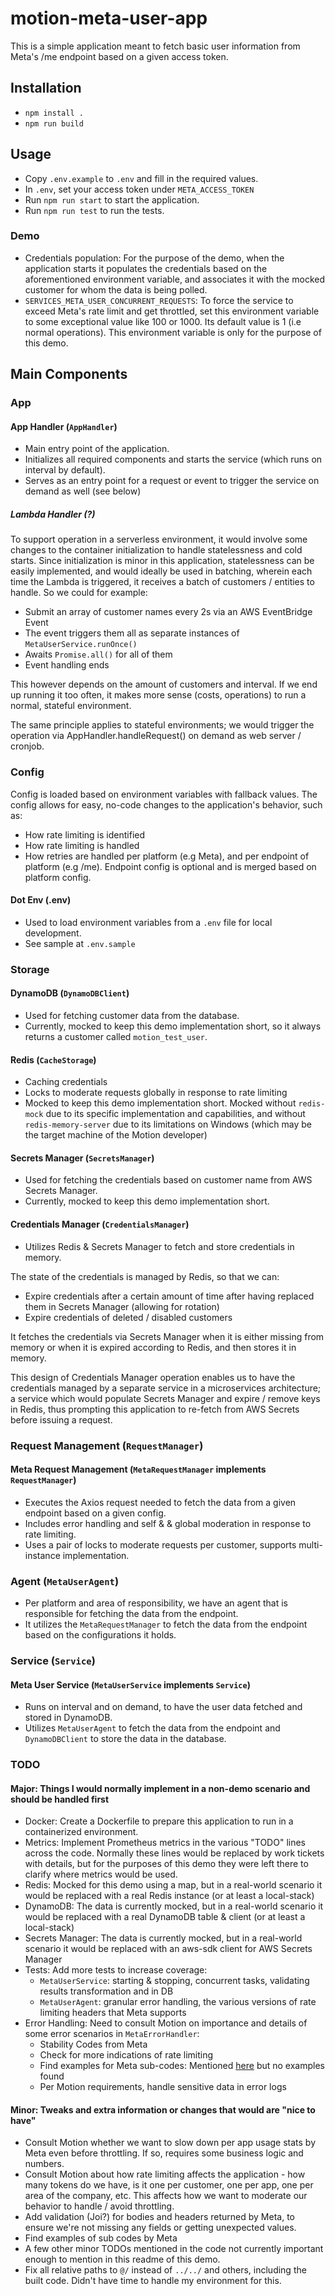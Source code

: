 # motion-meta-user-app

This is a simple application meant to fetch basic user information from Meta's /me endpoint based on a given access token.

## Installation

- `npm install .`
- `npm run build`

## Usage
- Copy `.env.example` to `.env` and fill in the required values.
- In `.env`, set your access token under `META_ACCESS_TOKEN`
- Run `npm run start` to start the application.
- Run `npm run test` to run the tests.

### Demo
- Credentials population: For the purpose of the demo, when the application starts it populates the credentials based on the aforementioned environment variable, and associates it with the mocked customer for whom the data is being polled.
- `SERVICES_META_USER_CONCURRENT_REQUESTS`: To force the service to exceed Meta's rate limit and get throttled, set this environment variable to some exceptional value like 100 or 1000. Its default value is 1 (i.e normal operations). This environment variable is only for the purpose of this demo.


## Main Components
### App
#### App Handler (`AppHandler`)
- Main entry point of the application. 
- Initializes all required components and starts the service (which runs on interval by default). 
- Serves as an entry point for a request or event to trigger the service on demand as well (see below)

##### Lambda Handler (?)
To support operation in a serverless environment, it would involve some changes to the container initialization to handle statelessness and cold starts. Since initialization is minor in this application, statelessness can be easily implemented, and would ideally be used in batching, wherein each time the Lambda is triggered, it receives a batch of customers / entities to handle. So we could for example:
- Submit an array of customer names every 2s via an AWS EventBridge Event
- The event triggers them all as separate instances of `MetaUserService.runOnce()`
- Awaits `Promise.all()` for all of them
- Event handling ends

This however depends on the amount of customers and interval.
If we end up running it too often, it makes more sense (costs, operations) to run a normal, stateful environment.

The same principle applies to stateful environments; we would trigger the operation via AppHandler.handleRequest() on demand as web server / cronjob.


### Config
Config is loaded based on environment variables with fallback values.
The config allows for easy, no-code changes to the application's behavior, such as:
- How rate limiting is identified
- How rate limiting is handled
- How retries are handled per platform (e.g Meta), and per endpoint of platform (e.g /me). Endpoint config is optional and is merged based on platform config.

#### Dot Env (.env)
- Used to load environment variables from a `.env` file for local development.
- See sample at `.env.sample`

### Storage
#### DynamoDB (`DynamoDBClient`)
- Used for fetching customer data from the database.
- Currently, mocked to keep this demo implementation short, so it always returns a customer called `motion_test_user`.

#### Redis (`CacheStorage`)
- Caching credentials
- Locks to moderate requests globally in response to rate limiting
- Mocked to keep this demo implementation short. Mocked without `redis-mock` due to its specific implementation and capabilities, and without `redis-memory-server` due to its limitations on Windows (which may be the target machine of the Motion developer)

#### Secrets Manager (`SecretsManager`)
- Used for fetching the credentials based on customer name from AWS Secrets Manager.
- Currently, mocked to keep this demo implementation short.


#### Credentials Manager (`CredentialsManager`)
- Utilizes Redis & Secrets Manager to fetch and store credentials in memory.

The state of the credentials is managed by Redis, so that we can:
- Expire credentials after a certain amount of time after having replaced them in Secrets Manager (allowing for rotation)
- Expire credentials of deleted / disabled customers

It fetches the credentials via Secrets Manager when it is either missing from memory or when it is expired according to Redis, and then stores it in memory.

This design of Credentials Manager operation enables us to have the credentials managed by a separate service in a microservices architecture; a service which would populate Secrets Manager and expire / remove keys in Redis, thus prompting this application to re-fetch from AWS Secrets before issuing a request.

### Request Management (`RequestManager`)
#### Meta Request Management (`MetaRequestManager` implements `RequestManager`)
- Executes the Axios request needed to fetch the data from a given endpoint based on a given config. 
- Includes error handling and self & & global moderation in response to rate limiting. 
- Uses a pair of locks to moderate requests per customer, supports multi-instance implementation.


### Agent (`MetaUserAgent`)
- Per platform and area of responsibility, we have an agent that is responsible for fetching the data from the endpoint. 
- It utilizes the `MetaRequestManager` to fetch the data from the endpoint based on the configurations it holds.


### Service (`Service`)
#### Meta User Service (`MetaUserService` implements `Service`)
- Runs on interval and on demand, to have the user data fetched and stored in DynamoDB. 
- Utilizes `MetaUserAgent` to fetch the data from the endpoint and `DynamoDBClient` to store the data in the database.


### TODO
#### Major: Things I would normally implement in a non-demo scenario and should be handled first
- Docker: Create a Dockerfile to prepare this application to run in a containerized environment.
- Metrics: Implement Prometheus metrics in the various "TODO" lines across the code. Normally these lines would be replaced by work tickets with details, but for the purposes of this demo they were left there to clarify where metrics would be used.
- Redis: Mocked for this demo using a map, but in a real-world scenario it would be replaced with a real Redis instance (or at least a local-stack)
- DynamoDB: The data is currently mocked, but in a real-world scenario it would be replaced with a real DynamoDB table & client (or at least a local-stack)
- Secrets Manager: The data is currently mocked, but in a real-world scenario it would be replaced with an aws-sdk client for AWS Secrets Manager
- Tests: Add more tests to increase coverage:
  - `MetaUserService`: starting & stopping, concurrent tasks, validating results transformation and in DB
  - `MetaUserAgent`: granular error handling, the various versions of rate limiting headers that Meta supports
- Error Handling: Need to consult Motion on importance and details of some error scenarios in `MetaErrorHandler`:
  - Stability Codes from Meta
  - Check for more indications of rate limiting
  - Find examples for Meta sub-codes: Mentioned [here](https://developers.facebook.com/docs/graph-api/overview/rate-limiting/) but no examples found
  - Per Motion requirements, handle sensitive data in error logs


#### Minor: Tweaks and extra information or changes that would are "nice to have"
- Consult Motion whether we want to slow down per app usage stats by Meta even before throttling. If so, requires some business logic and numbers.
- Consult Motion about how rate limiting affects the application - how many tokens do we have, is it one per customer, one per app, one per area of the company, etc. This affects how we want to moderate our behavior to handle / avoid throttling.
- Add validation (Joi?) for bodies and headers returned by Meta, to ensure we're not missing any fields or getting unexpected values.
- Find examples of sub codes by Meta
- A few other minor TODOs mentioned in the code not currently important enough to mention in this readme of this demo.
- Fix all relative paths to `@/` instead of `../../` and others, including the built code. Didn't have time to handle my environment for this.
